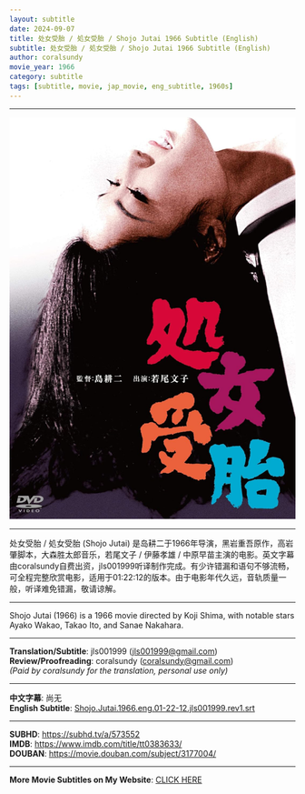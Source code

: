 ```yaml
---
layout: subtitle
date: 2024-09-07
title: 处女受胎 / 処女受胎 / Shojo Jutai 1966 Subtitle (English)
subtitle: 处女受胎 / 処女受胎 / Shojo Jutai 1966 Subtitle (English)
author: coralsundy
movie_year: 1966
category: subtitle
tags: [subtitle, movie, jap_movie, eng_subtitle, 1960s]
---
```


------

<img src="../assets/tt0383633.jpg" alt="tt0383633_cover_art" />

------

处女受胎 / 処女受胎 (Shojo Jutai) 是岛耕二于1966年导演，黑岩重吾原作，高岩肇脚本，大森胜太郎音乐，若尾文子 / 伊藤孝雄 / 中原早苗主演的电影。英文字幕由coralsundy自费出资，jls001999听译制作完成。有少许错漏和语句不够流畅，可全程完整欣赏电影，适用于01:22:12的版本。由于电影年代久远，音轨质量一般，听译难免错漏，敬请谅解。

------

Shojo Jutai (1966) is a 1966 movie directed by Koji Shima, with notable stars Ayako Wakao, Takao Ito, and Sanae Nakahara.

------

**Translation/Subtitle**: jls001999 (jls001999@gmail.com)<br>
**Review/Proofreading**: coralsundy (coralsundy@gmail.com)<br>
*(Paid by coralsundy for the translation, personal use only)*

------

**中文字幕**: 尚无<br>
**English Subtitle**: [Shojo.Jutai.1966.eng.01-22-12.jls001999.rev1.srt](../subtitles/Shojo.Jutai.1966.eng.01-22-12.jls001999.rev1.srt)

------

**SUBHD**: <https://subhd.tv/a/573552><br>
**IMDB**: <https://www.imdb.com/title/tt0383633/><br>
**DOUBAN**: <https://movie.douban.com/subject/3177004/>


------

**More Movie Subtitles on My Website**: <a href='{% post_url 2021-01-10-subtitles-summary-list %}'>CLICK HERE</a>


